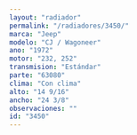 ```yaml
---
layout: "radiador"
permalink: "/radiadores/3450/"
marca: "Jeep"
modelo: "CJ / Wagoneer"
ano: "1972"
motor: "232, 252"
transmision: "Estándar"
parte: "63080"
clima: "Con clima"
alto: "14 9/16"
ancho: "24 3/8"
observaciones: ""
id: "3450"
---
```


